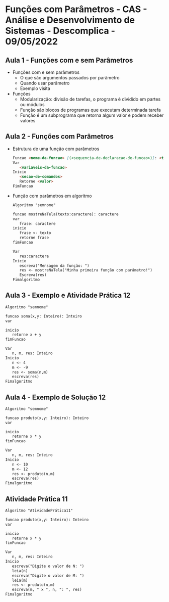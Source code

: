 # Funções com Parâmetros - CAS - Análise e Desenvolvimento de Sistemas - Descomplica - 09/05/2022

## Aula 1 - Funções com e sem Parâmetros

- Funções com e sem parâmetros
    - O que são argumentos passados por parâmetro
    - Quando usar parâmetro
    - Exemplo visita
- Funções
    - Modularização: divisão de tarefas, o programa é dividido em partes ou módulos
    - Função são blocos de programas que executam determinada tarefa
    - Função é um subprograma que retorna algum valor e podem receber valores

## Aula 2 - Funções com Parâmetros

- Estrutura de uma função com parâmetros
    
    ```markdown
    Funcao <nome-da-funcao> [(<sequencia-de-declaracao-de-funcao>)]: <tipo-de-dado>
    Var
       <variaveis-da-funcao>
    Inicio
       <secao-de-comandos>
       Retorne <valor>
    FimFuncao
    ```
    
- Função com parâmetros em algoritmo
    
    ```markdown
    Algoritmo "semnome"
    
    funcao mostreNaTela(texto:caractere): caractere
    var
       frase: caractere
    inicio
       frase <- texto
       retorne frase
    fimFuncao
    
    Var
       res:caractere
    Inicio
       escreva("Mensagem da função: ")
       res <- mostreNaTela("Minha primeira função com parâmetro!")
       Escreva(res)
    Fimalgoritmo
    ```
    

## Aula 3 - Exemplo e Atividade Prática 12

```markdown
Algoritmo "semnome"

funcao soma(x,y: Inteiro): Inteiro
var

inicio
   retorne x + y
fimFuncao

Var
   n, m, res: Inteiro
Inicio
   n <- 4
   m <- -9
   res <- soma(n,m)
   escreva(res)
Fimalgoritmo
```

## Aula 4 - Exemplo de Solução 12

```markdown
Algoritmo "semnome"

funcao produto(x,y: Inteiro): Inteiro
var

inicio
   retorne x * y
fimFuncao

Var
   n, m, res: Inteiro
Inicio
   n <- 10
   m <- 12
   res <- produto(n,m)
   escreva(res)
Fimalgoritmo
```

## Atividade Prática 11

```markdown
Algoritmo "AtividadePrática11"

funcao produto(x,y: Inteiro): Inteiro
var

inicio
   retorne x * y
fimFuncao

Var
   n, m, res: Inteiro
Inicio
   escreva("Digite o valor de N: ")
   leia(n)
   escreva("Digite o valor de M: ")
   leia(m)
   res <- produto(n,m)
   escreva(m, " x ", n, ": ", res)
Fimalgoritmo
```